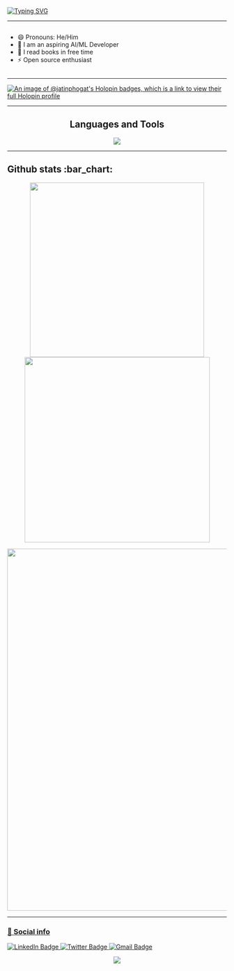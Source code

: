 <div>
  <a href="https://git.io/typing-svg"><img src="https://readme-typing-svg.demolab.com?font=Fira+Code&weight=6000&size=28&duration=5304&pause=1000&color36BCF7FF&background=FFD22800&center=true&vCenter=true&width=850&lines=Hi there 👋,+I'm+Jatin,+Welcome+to+My+Profile!+;I+am+a+Full+Stack+Developer+;Always+learning+new+things" alt="Typing SVG" /></a>
</div>

---

<div style="display:flex">
  
- 😄 Pronouns: He/Him
- 🔭 I am an aspiring AI/ML Developer
- 💬 I read books in free time
- ⚡ Open source enthusiast

</div>

---

[![An image of @jatinphogat's Holopin badges, which is a link to view their full Holopin profile](https://holopin.me/jatinphogat)](https://holopin.io/@jatinphogat)

---

<h2 align="center">Languages and Tools</h2>
<p align="center"> 
  <img src="https://skillicons.dev/icons?i=react,js,typescript,cpp,mongodb,nodejs,express,jquery,postgres,html,css,git,github,vscode,bootstrap,tailwind&perline=8">
</p>

---

<h2>Github stats :bar_chart:</h2>

<p align="center">
  <img width="400" src="https://github-readme-stats.vercel.app/api?username=JatinPhogat&count_private=true&show_icons=true&theme=react" />  <img width="425" src="https://streak-stats.demolab.com/?user=JatinPhogat&theme=react" />
</p>

<p align="center">
  <img width="830" src="https://github-readme-activity-graph.vercel.app/graph?username=JatinPhogat&bg_color=21232a&color=a8eeff&line=61dafb&point=f0fcff&area=true&hide_border=false" />
<a href="https://github.com/JatinPhogat/github-stats">
</p>

---

### 🔗 Social info

<div id="badges">
    <a href="https://www.linkedin.com/in/jatin-phogat/">
    <img src="https://img.shields.io/badge/LinkedIn-blue?style=for-the-badge&logo=linkedin&logoColor=white" alt="LinkedIn Badge"/>
    </a>
    <a href="https://twitter.com/jatin_0101">
    <img src="https://img.shields.io/badge/Twitter-blue?style=for-the-badge&logo=Twitter&logoColor=white" alt="Twitter Badge"/>
    </a>
    <a href="https://mail.google.com/mail/u/0/?fs=1&tf=cm&to=phogatjassu09@gmail.com">
    <img src="https://img.shields.io/badge/Gmail-D14836?style=for-the-badge&logo=gmail&logoColor=white" alt="Gmail Badge"/>
    </a>
</div>

<p align="center">
  <img src="https://capsule-render.vercel.app/api?type=waving&color=gradient&height=65&section=footer"/>
</p>
